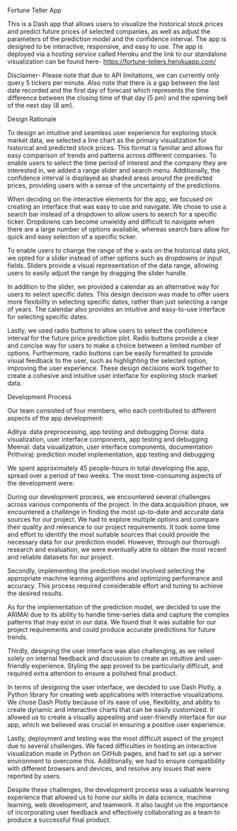 Fortune Teller App

This is a Dash app that allows users to visualize the historical stock prices and predict future prices of selected companies, as well as adjust the parameters of the prediction model and the confidence interval. The app is designed to be interactive, responsive, and easy to use.
The app is deployed via a hosting service called Heroku and the link to our standalone visualization can be found here- https://fortune-tellers.herokuapp.com/

Disclaimer-
Please note that due to API limitations, we can currently only query 5 tickers per minute. 
Also note that there is a gap between the last date recorded and the first day of forecast which represents the time difference between the closing time of that day (5 pm) and the opening bell of the next day (8 am).

Design Rationale

To design an intuitive and seamless user experience for exploring stock market data, we selected a line chart as the primary visualization for historical and predicted stock prices. This format is familiar and allows for easy comparison of trends and patterns across different companies. To enable users to select the time period of interest and the company they are interested in, we added a range slider and search menu. Additionally, the confidence interval is displayed as shaded areas around the predicted prices, providing users with a sense of the uncertainty of the predictions.

When deciding on the interactive elements for the app, we focused on creating an interface that was easy to use and navigate. We chose to use a search bar instead of a dropdown to allow users to search for a specific ticker. Dropdowns can become unwieldy and difficult to navigate when there are a large number of options available, whereas search bars allow for quick and easy selection of a specific ticker.

To enable users to change the range of the x-axis on the historical data plot, we opted for a slider instead of other options such as dropdowns or input fields. Sliders provide a visual representation of the data range, allowing users to easily adjust the range by dragging the slider handle.

In addition to the slider, we provided a calendar as an alternative way for users to select specific dates. This design decision was made to offer users more flexibility in selecting specific dates, rather than just selecting a range of years. The calendar also provides an intuitive and easy-to-use interface for selecting specific dates.

Lastly, we used radio buttons to allow users to select the confidence interval for the future price prediction plot. Radio buttons provide a clear and concise way for users to make a choice between a limited number of options. Furthermore, radio buttons can be easily formatted to provide visual feedback to the user, such as highlighting the selected option, improving the user experience. These design decisions work together to create a cohesive and intuitive user interface for exploring stock market data.






Development Process

Our team consisted of four members, who each contributed to different aspects of the app development:

Aditya: data preprocessing, app testing and debugging
Dorna: data visualization, user interface components, app testing and debugging
Meenal: data visualization, user interface components, documentation
Prithviraj: prediction model implementation, app testing and debugging

We spent approximately 45 people-hours in total developing the app, spread over a period of two weeks. The most time-consuming aspects of the development were:

During our development process, we encountered several challenges across various components of the project. In the data acquisition phase, we encountered a challenge in finding the most up-to-date and accurate data sources for our project. We had to explore multiple options and compare their quality and relevance to our project requirements. It took some time and effort to identify the most suitable sources that could provide the necessary data for our prediction model. However, through our thorough research and evaluation, we were eventually able to obtain the most recent and reliable datasets for our project.

Secondly, implementing the prediction model involved selecting the appropriate machine learning algorithms and optimizing performance and accuracy. This process required considerable effort and tuning to achieve the desired results.

As for the implementation of the prediction model, we decided to use the ARIMAl due to its ability to handle time-series data and capture the complex patterns that may exist in our data. We found that it was suitable for our project requirements and could produce accurate predictions for future trends.

Thirdly, designing the user interface was also challenging, as we relied solely on internal feedback and discussion to create an intuitive and user-friendly experience. Styling the app proved to be particularly difficult, and required extra attention to ensure a polished final product.

In terms of designing the user interface, we decided to use Dash Plotly, a Python library for creating web applications with interactive visualizations. We chose Dash Plotly because of its ease of use, flexibility, and ability to create dynamic and interactive charts that can be easily customized. It allowed us to create a visually appealing and user-friendly interface for our app, which we believed was crucial in ensuring a positive user experience.

Lastly, deployment and testing was the most difficult aspect of the project due to several challenges. We faced difficulties in hosting an interactive visualization made in Python on GitHub pages, and had to set up a server environment to overcome this. Additionally, we had to ensure compatibility with different browsers and devices, and resolve any issues that were reported by users.

Despite these challenges, the development process was a valuable learning experience that allowed us to hone our skills in data science, machine learning, web development, and teamwork. It also taught us the importance of incorporating user feedback and effectively collaborating as a team to produce a successful final product.
